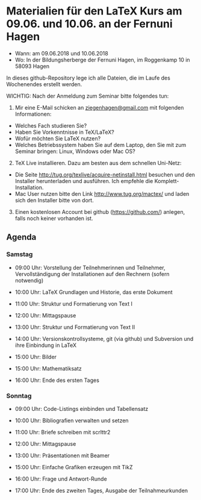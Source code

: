# Materialien für den LaTeX Kurs am 09.06. und 10.06. an der Fernuni Hagen

* Wann: am 09.06.2018 und 10.06.2018
* Wo: In der Bildungsherberge der Fernuni Hagen, im Roggenkamp 10 in 58093 Hagen

In dieses github-Repository lege ich alle Dateien, die im Laufe des Wochenendes erstellt werden.

WICHTIG: Nach der Anmeldung zum Seminar bitte folgendes tun:

1. Mir eine E-Mail schicken an ziegenhagen@gmail.com mit folgenden Informationen:
 * Welches Fach studieren Sie?
 * Haben Sie Vorkenntnisse in TeX/LaTeX?
 * Wofür möchten Sie LaTeX nutzen?
 * Welches Betriebssystem haben Sie auf dem Laptop, den Sie mit zum Seminar bringen: Linux, Windows oder Mac OS?
2. TeX Live installieren. Dazu am besten aus dem schnellen Uni-Netz:
 * Die Seite http://tug.org/texlive/acquire-netinstall.html besuchen und den Installer herunterladen und ausführen. Ich empfehle die Komplett-Installation.
 * Mac User nutzen bitte den Link http://www.tug.org/mactex/ und laden sich den Installer bitte von dort.
3. Einen kostenlosen Account bei github (https://github.com/) anlegen, falls noch keiner vorhanden ist.

## Agenda

### Samstag

* 09:00 Uhr: Vorstellung der Teilnehmerinnen und Teilnehmer, Vervollständigung der Installationen auf den Rechnern (sofern notwendig)

* 10:00 Uhr: LaTeX Grundlagen und Historie, das erste Dokument

* 11:00 Uhr: Struktur und Formatierung von Text I

* 12:00 Uhr: Mittagspause

* 13:00 Uhr: Struktur und Formatierung von Text II

* 14:00 Uhr: Versionskontrollsysteme, git (via github) und Subversion und ihre Einbindung in LaTeX

* 15:00 Uhr: Bilder

* 15:00 Uhr: Mathematiksatz

* 16:00 Uhr: Ende des ersten Tages

### Sonntag

* 09:00 Uhr: Code-Listings einbinden und Tabellensatz

* 10:00 Uhr: Bibliografien verwalten und setzen

* 11:00 Uhr: Briefe schreiben mit scrlttr2

* 12:00 Uhr: Mittagspause

* 13:00 Uhr: Präsentationen mit Beamer

* 15:00 Uhr: Einfache Grafiken erzeugen mit TikZ

* 16:00 Uhr: Frage und Antwort-Runde

* 17:00 Uhr: Ende des zweiten Tages, Ausgabe der Teilnahmeurkunden

